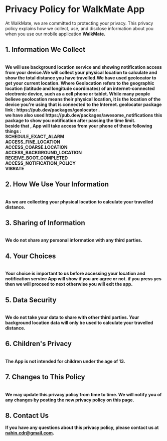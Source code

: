 # Privacy Policy for WalkMate App



At WalkMate, we are committed to protecting your privacy. This privacy policy explains how we collect, use, and disclose information about you when you use our mobile application <b>WalkMate<b>.

## 1. Information We Collect
<br>
We will use background location service and showing notification access from your device.We will collect your physical location to calculate and show the total distance you have travelled.We have used geolocator to get your current location. Where Geolocation refers to the geographic location (latitude and longitude coordinates) of an internet-connected electronic device, such as a cell phone or tablet. While many people believe geolocation means their physical location, it is the location of the device you're using that is connected to the Internet. 
geolocator package link : https://pub.dev/packages/geolocator . <br>
we have also used https://pub.dev/packages/awesome_notifications this package to show you notification after passing the time limit. <br>
beside that ,
App will take access from your phone of these following things : <br> 
<b>SCHEDULE_EXACT_ALARM<b> <br>
<b>ACCESS_FINE_LOCATION<b>  <br>
<b>ACCESS_COARSE.LOCATION<b> <br>
<b>ACCESS_BACKGROUND_LOCATION<b> <br>
<b>RECEIVE_BOOT_COMPLETED<b> <br>
<b>ACCESS_NOTIFICATION_POLICY<b>  <br>
<b>VIBRATE<b>

## 2. How We Use Your Information
<br>
As we are collecting your physical location to calculate your travelled distance.

## 3. Sharing of Information
<br>
We do not share any personal information with any third parties.

## 4. Your Choices
<br>
Your choice is important to us before accessing your location and notification service App will show if you are agree or not. if you press yes then we will proceed to next otherwise you will exit the app.

## 5. Data Security
<br>
We do not take your data to share with other third parties. Your background location data will only be used to calculate your travelled distance.

## 6. Children's Privacy
<br>
The App is not intended for children under the age of 13.

## 7. Changes to This Policy
<br>
We may update this privacy policy from time to time. We will notify you of any changes by posting the new privacy policy on this page.

## 8. Contact Us
If you have any questions about this privacy policy, please contact us at nahin.cdr@gmail.com.
